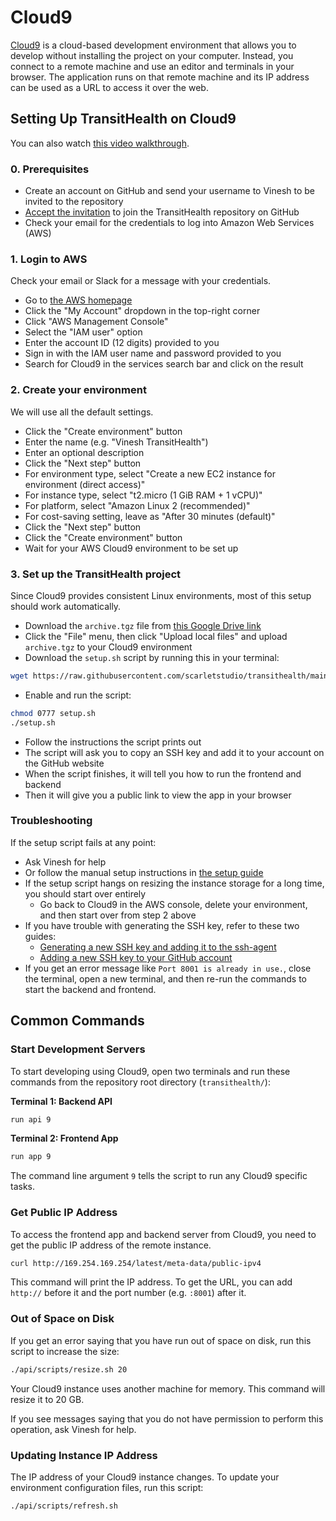 # Cloud9

[Cloud9](https://aws.amazon.com/cloud9) is a cloud-based development environment that allows you to develop without installing the project on your computer. Instead, you connect to a remote machine and use an editor and terminals in your browser. The application runs on that remote machine and its IP address can be used as a URL to access it over the web.

## Setting Up TransitHealth on Cloud9

You can also watch [this video walkthrough](https://www.loom.com/share/9146e775f34c47719ee25e08a173b939).

### 0. Prerequisites

- Create an account on GitHub and send your username to Vinesh to be invited to the repository
- [Accept the invitation](https://github.com/scarletstudio/transithealth/invitations) to join the TransitHealth repository on GitHub
- Check your email for the credentials to log into Amazon Web Services (AWS)

### 1. Login to AWS

Check your email or Slack for a message with your credentials.

- Go to [the AWS homepage](https://aws.amazon.com)
- Click the "My Account" dropdown in the top-right corner
- Click "AWS Management Console"
- Select the "IAM user" option
- Enter the account ID (12 digits) provided to you
- Sign in with the IAM user name and password provided to you
- Search for Cloud9 in the services search bar and click on the result

### 2. Create your environment

We will use all the default settings.

- Click the "Create environment" button
- Enter the name (e.g. "Vinesh TransitHealth")
- Enter an optional description
- Click the "Next step" button
- For environment type, select "Create a new EC2 instance for environment (direct access)"
- For instance type, select "t2.micro (1 GiB RAM + 1 vCPU)"
- For platform, select "Amazon Linux 2 (recommended)"
- For cost-saving setting, leave as "After 30 minutes (default)"
- Click the "Next step" button
- Click the "Create environment" button
- Wait for your AWS Cloud9 environment to be set up


### 3. Set up the TransitHealth project

Since Cloud9 provides consistent Linux environments, most of this setup should work automatically.

- Download the `archive.tgz` file from [this Google Drive link](https://drive.google.com/file/d/1UG0G8PemaT1YU_BKaOfN-PIq191KvceV/view?usp=sharing)
- Click the "File" menu, then click "Upload local files" and upload `archive.tgz` to your Cloud9 environment
- Download the `setup.sh` script by running this in your terminal:

```bash
wget https://raw.githubusercontent.com/scarletstudio/transithealth/main/api/scripts/setup.sh
```

- Enable and run the script:

```bash
chmod 0777 setup.sh
./setup.sh
```

- Follow the instructions the script prints out
- The script will ask you to copy an SSH key and add it to your account on the GitHub website
- When the script finishes, it will tell you how to run the frontend and backend
- Then it will give you a public link to view the app in your browser

### Troubleshooting

If the setup script fails at any point:

- Ask Vinesh for help
- Or follow the manual setup instructions in [the setup guide](setup.md)
- If the setup script hangs on resizing the instance storage for a long time, you should start over entirely
    - Go back to Cloud9 in the AWS console, delete your environment, and then start over from step 2 above
- If you have trouble with generating the SSH key, refer to these two guides:
    - [Generating a new SSH key and adding it to the ssh-agent](https://docs.github.com/en/github/authenticating-to-github/connecting-to-github-with-ssh/generating-a-new-ssh-key-and-adding-it-to-the-ssh-agent)
    - [Adding a new SSH key to your GitHub account](https://docs.github.com/en/github/authenticating-to-github/connecting-to-github-with-ssh/adding-a-new-ssh-key-to-your-github-account)
- If you get an error message like `Port 8001 is already in use.`, close the terminal, open a new terminal, and then re-run the commands to start the backend and frontend.

## Common Commands

### Start Development Servers

To start developing using Cloud9, open two terminals and run these commands from the repository root directory (`transithealth/`):

**Terminal 1: Backend API**

```bash
run api 9
```

**Terminal 2: Frontend App**

```bash
run app 9
```

The command line argument `9` tells the script to run any Cloud9 specific tasks.

### Get Public IP Address

To access the frontend app and backend server from Cloud9, you need to get the public IP address of the remote instance.

```bash
curl http://169.254.169.254/latest/meta-data/public-ipv4
```

This command will print the IP address. To get the URL, you can add `http://` before it and the port number (e.g. `:8001`) after it.

### Out of Space on Disk

If you get an error saying that you have run out of space on disk, run this script to increase the size:

```bash
./api/scripts/resize.sh 20
```

Your Cloud9 instance uses another machine for memory. This command will resize it to 20 GB.

If you see messages saying that you do not have permission to perform this operation, ask Vinesh for help.

### Updating Instance IP Address

The IP address of your Cloud9 instance changes. To update your environment configuration files, run this script:

```bash
./api/scripts/refresh.sh
```
